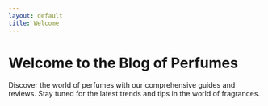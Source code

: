 ```yaml
---
layout: default
title: Welcome
---
```


# Welcome to the Blog of Perfumes

Discover the world of perfumes with our comprehensive guides and reviews. Stay tuned for the latest trends and tips in the world of fragrances.


